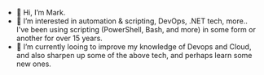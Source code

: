 - 👋 Hi, I’m Mark.
- 👀 I’m interested in automation & scripting, DevOps, .NET tech, more..
   I've been using scripting (PowerShell, Bash, and more) in some form or another for over 15 years.
- 🌱 I’m currently looing to improve my knowledge of Devops and Cloud, and also sharpen up some of the above tech, and perhaps learn some new ones.

<!---
  - I'm also branching out into a little Python..
- 💞️ I’m looking to collaborate on ...
- 📫 How to reach me ...
<!---
MarkE0/MarkE0 is a ✨ special ✨ repository because its `README.md` (this file) appears on your GitHub profile.
You can click the Preview link to take a look at your changes.
--->
